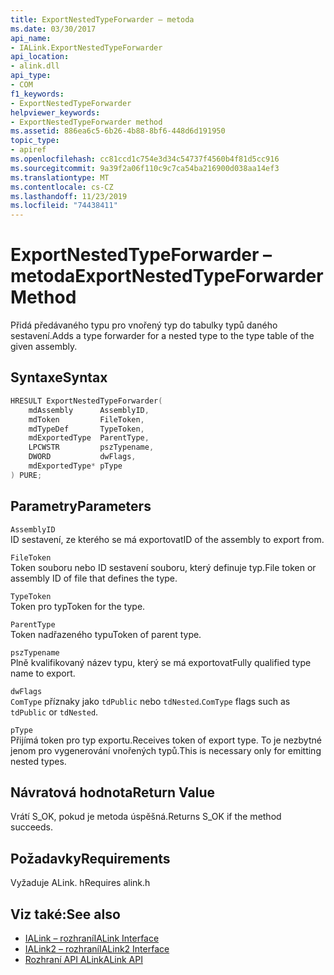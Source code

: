 ```yaml
---
title: ExportNestedTypeForwarder – metoda
ms.date: 03/30/2017
api_name:
- IALink.ExportNestedTypeForwarder
api_location:
- alink.dll
api_type:
- COM
f1_keywords:
- ExportNestedTypeForwarder
helpviewer_keywords:
- ExportNestedTypeForwarder method
ms.assetid: 886ea6c5-6b26-4b88-8bf6-448d6d191950
topic_type:
- apiref
ms.openlocfilehash: cc81ccd1c754e3d34c54737f4560b4f81d5cc916
ms.sourcegitcommit: 9a39f2a06f110c9c7ca54ba216900d038aa14ef3
ms.translationtype: MT
ms.contentlocale: cs-CZ
ms.lasthandoff: 11/23/2019
ms.locfileid: "74438411"
---
```

# <a name="exportnestedtypeforwarder-method"></a><span data-ttu-id="8b1a4-102">ExportNestedTypeForwarder – metoda</span><span class="sxs-lookup"><span data-stu-id="8b1a4-102">ExportNestedTypeForwarder Method</span></span>
<span data-ttu-id="8b1a4-103">Přidá předávaného typu pro vnořený typ do tabulky typů daného sestavení.</span><span class="sxs-lookup"><span data-stu-id="8b1a4-103">Adds a type forwarder for a nested type to the type table of the given assembly.</span></span>  
  
## <a name="syntax"></a><span data-ttu-id="8b1a4-104">Syntaxe</span><span class="sxs-lookup"><span data-stu-id="8b1a4-104">Syntax</span></span>  
  
```cpp  
HRESULT ExportNestedTypeForwarder(  
    mdAssembly      AssemblyID,  
    mdToken         FileToken,  
    mdTypeDef       TypeToken,  
    mdExportedType  ParentType,  
    LPCWSTR         pszTypename,  
    DWORD           dwFlags,  
    mdExportedType* pType  
) PURE;  
```  
  
## <a name="parameters"></a><span data-ttu-id="8b1a4-105">Parametry</span><span class="sxs-lookup"><span data-stu-id="8b1a4-105">Parameters</span></span>  
 `AssemblyID`  
 <span data-ttu-id="8b1a4-106">ID sestavení, ze kterého se má exportovat</span><span class="sxs-lookup"><span data-stu-id="8b1a4-106">ID of the assembly to export from.</span></span>  
  
 `FileToken`  
 <span data-ttu-id="8b1a4-107">Token souboru nebo ID sestavení souboru, který definuje typ.</span><span class="sxs-lookup"><span data-stu-id="8b1a4-107">File token or assembly ID of file that defines the type.</span></span>  
  
 `TypeToken`  
 <span data-ttu-id="8b1a4-108">Token pro typ</span><span class="sxs-lookup"><span data-stu-id="8b1a4-108">Token for the type.</span></span>  
  
 `ParentType`  
 <span data-ttu-id="8b1a4-109">Token nadřazeného typu</span><span class="sxs-lookup"><span data-stu-id="8b1a4-109">Token of parent type.</span></span>  
  
 `pszTypename`  
 <span data-ttu-id="8b1a4-110">Plně kvalifikovaný název typu, který se má exportovat</span><span class="sxs-lookup"><span data-stu-id="8b1a4-110">Fully qualified type name to export.</span></span>  
  
 `dwFlags`  
 <span data-ttu-id="8b1a4-111">`ComType` příznaky jako `tdPublic` nebo `tdNested`.</span><span class="sxs-lookup"><span data-stu-id="8b1a4-111">`ComType` flags such as `tdPublic` or `tdNested`.</span></span>  
  
 `pType`  
 <span data-ttu-id="8b1a4-112">Přijímá token pro typ exportu.</span><span class="sxs-lookup"><span data-stu-id="8b1a4-112">Receives token of export type.</span></span> <span data-ttu-id="8b1a4-113">To je nezbytné jenom pro vygenerování vnořených typů.</span><span class="sxs-lookup"><span data-stu-id="8b1a4-113">This is necessary only for emitting nested types.</span></span>  
  
## <a name="return-value"></a><span data-ttu-id="8b1a4-114">Návratová hodnota</span><span class="sxs-lookup"><span data-stu-id="8b1a4-114">Return Value</span></span>  
 <span data-ttu-id="8b1a4-115">Vrátí S_OK, pokud je metoda úspěšná.</span><span class="sxs-lookup"><span data-stu-id="8b1a4-115">Returns S_OK if the method succeeds.</span></span>  
  
## <a name="requirements"></a><span data-ttu-id="8b1a4-116">Požadavky</span><span class="sxs-lookup"><span data-stu-id="8b1a4-116">Requirements</span></span>  
 <span data-ttu-id="8b1a4-117">Vyžaduje ALink. h</span><span class="sxs-lookup"><span data-stu-id="8b1a4-117">Requires alink.h</span></span>  
  
## <a name="see-also"></a><span data-ttu-id="8b1a4-118">Viz také:</span><span class="sxs-lookup"><span data-stu-id="8b1a4-118">See also</span></span>

- [<span data-ttu-id="8b1a4-119">IALink – rozhraní</span><span class="sxs-lookup"><span data-stu-id="8b1a4-119">IALink Interface</span></span>](ialink-interface.md)
- [<span data-ttu-id="8b1a4-120">IALink2 – rozhraní</span><span class="sxs-lookup"><span data-stu-id="8b1a4-120">IALink2 Interface</span></span>](ialink2-interface.md)
- [<span data-ttu-id="8b1a4-121">Rozhraní API ALink</span><span class="sxs-lookup"><span data-stu-id="8b1a4-121">ALink API</span></span>](index.md)
